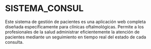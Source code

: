 # SISTEMA_CONSUL
Este sistema de gestión de pacientes es una aplicación web completa diseñada específicamente para clínicas oftalmológicas. Permite a los profesionales de la salud administrar eficientemente la atención de pacientes mediante un seguimiento en tiempo real del estado de cada consulta.
